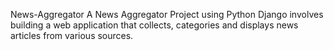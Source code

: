 News-Aggregator
A News Aggregator Project using Python Django involves building a web application that collects, categories and displays news articles from various sources.
